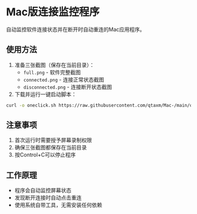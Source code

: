 # Mac版连接监控程序

自动监控软件连接状态并在断开时自动重连的Mac应用程序。

## 使用方法

1. 准备三张截图（保存在当前目录）：  
   * `full.png` - 软件完整截图  
   * `connected.png` - 连接正常状态截图  
   * `disconnected.png` - 连接断开状态截图
2. 下载并运行一键启动脚本：

```bash
curl -o oneclick.sh https://raw.githubusercontent.com/qtaxm/Mac-/main/oneclick.sh && chmod +x oneclick.sh && ./oneclick.sh
```

## 注意事项

1. 首次运行时需要授予屏幕录制权限
2. 确保三张截图都保存在当前目录
3. 按Control+C可以停止程序

## 工作原理

* 程序会自动监控屏幕状态
* 发现断开连接时自动点击重连
* 使用系统自带工具，无需安装任何依赖